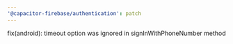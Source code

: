 ```yaml
---
'@capacitor-firebase/authentication': patch
---
```


fix(android): timeout option was ignored in signInWithPhoneNumber method
